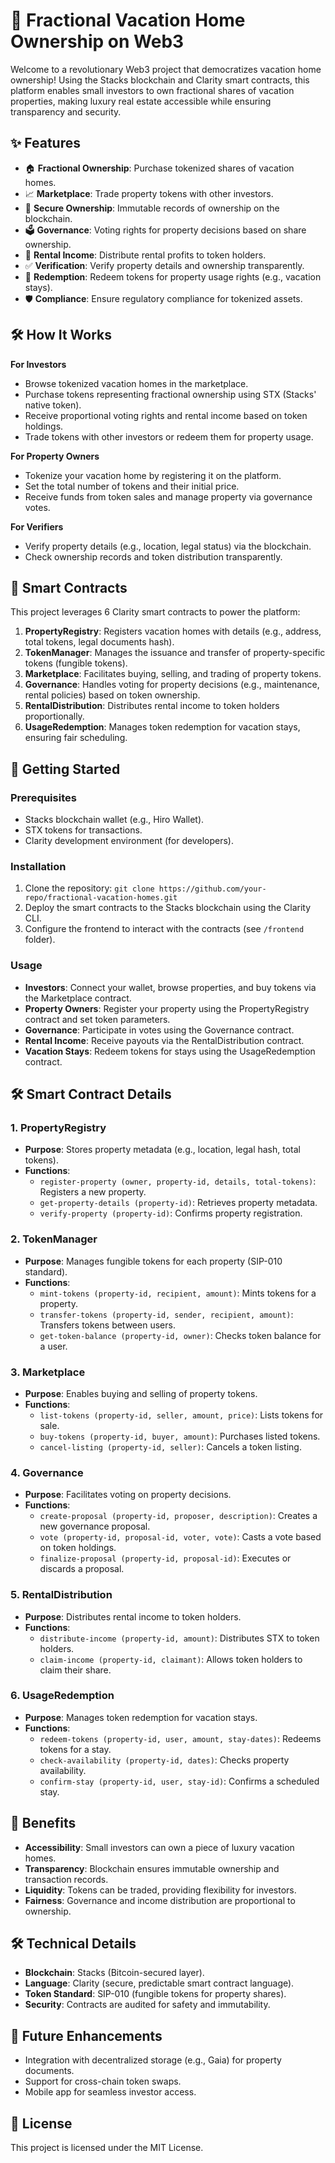 # 🏡 Fractional Vacation Home Ownership on Web3

Welcome to a revolutionary Web3 project that democratizes vacation home ownership! Using the Stacks blockchain and Clarity smart contracts, this platform enables small investors to own fractional shares of vacation properties, making luxury real estate accessible while ensuring transparency and security.

## ✨ Features

- 🏠 **Fractional Ownership**: Purchase tokenized shares of vacation homes.
- 📈 **Marketplace**: Trade property tokens with other investors.
- 🔐 **Secure Ownership**: Immutable records of ownership on the blockchain.
- 🗳 **Governance**: Voting rights for property decisions based on share ownership.
- 💸 **Rental Income**: Distribute rental profits to token holders.
- ✅ **Verification**: Verify property details and ownership transparently.
- 🔄 **Redemption**: Redeem tokens for property usage rights (e.g., vacation stays).
- 🛡 **Compliance**: Ensure regulatory compliance for tokenized assets.

## 🛠 How It Works

**For Investors**
- Browse tokenized vacation homes in the marketplace.
- Purchase tokens representing fractional ownership using STX (Stacks' native token).
- Receive proportional voting rights and rental income based on token holdings.
- Trade tokens with other investors or redeem them for property usage.

**For Property Owners**
- Tokenize your vacation home by registering it on the platform.
- Set the total number of tokens and their initial price.
- Receive funds from token sales and manage property via governance votes.

**For Verifiers**
- Verify property details (e.g., location, legal status) via the blockchain.
- Check ownership records and token distribution transparently.

## 📜 Smart Contracts

This project leverages 6 Clarity smart contracts to power the platform:

1. **PropertyRegistry**: Registers vacation homes with details (e.g., address, total tokens, legal documents hash).
2. **TokenManager**: Manages the issuance and transfer of property-specific tokens (fungible tokens).
3. **Marketplace**: Facilitates buying, selling, and trading of property tokens.
4. **Governance**: Handles voting for property decisions (e.g., maintenance, rental policies) based on token ownership.
5. **RentalDistribution**: Distributes rental income to token holders proportionally.
6. **UsageRedemption**: Manages token redemption for vacation stays, ensuring fair scheduling.

## 🚀 Getting Started

### Prerequisites
- Stacks blockchain wallet (e.g., Hiro Wallet).
- STX tokens for transactions.
- Clarity development environment (for developers).

### Installation
1. Clone the repository: `git clone https://github.com/your-repo/fractional-vacation-homes.git`
2. Deploy the smart contracts to the Stacks blockchain using the Clarity CLI.
3. Configure the frontend to interact with the contracts (see `/frontend` folder).

### Usage
- **Investors**: Connect your wallet, browse properties, and buy tokens via the Marketplace contract.
- **Property Owners**: Register your property using the PropertyRegistry contract and set token parameters.
- **Governance**: Participate in votes using the Governance contract.
- **Rental Income**: Receive payouts via the RentalDistribution contract.
- **Vacation Stays**: Redeem tokens for stays using the UsageRedemption contract.

## 🛠 Smart Contract Details

### 1. PropertyRegistry
- **Purpose**: Stores property metadata (e.g., location, legal hash, total tokens).
- **Functions**:
  - `register-property (owner, property-id, details, total-tokens)`: Registers a new property.
  - `get-property-details (property-id)`: Retrieves property metadata.
  - `verify-property (property-id)`: Confirms property registration.

### 2. TokenManager
- **Purpose**: Manages fungible tokens for each property (SIP-010 standard).
- **Functions**:
  - `mint-tokens (property-id, recipient, amount)`: Mints tokens for a property.
  - `transfer-tokens (property-id, sender, recipient, amount)`: Transfers tokens between users.
  - `get-token-balance (property-id, owner)`: Checks token balance for a user.

### 3. Marketplace
- **Purpose**: Enables buying and selling of property tokens.
- **Functions**:
  - `list-tokens (property-id, seller, amount, price)`: Lists tokens for sale.
  - `buy-tokens (property-id, buyer, amount)`: Purchases listed tokens.
  - `cancel-listing (property-id, seller)`: Cancels a token listing.

### 4. Governance
- **Purpose**: Facilitates voting on property decisions.
- **Functions**:
  - `create-proposal (property-id, proposer, description)`: Creates a new governance proposal.
  - `vote (property-id, proposal-id, voter, vote)`: Casts a vote based on token holdings.
  - `finalize-proposal (property-id, proposal-id)`: Executes or discards a proposal.

### 5. RentalDistribution
- **Purpose**: Distributes rental income to token holders.
- **Functions**:
  - `distribute-income (property-id, amount)`: Distributes STX to token holders.
  - `claim-income (property-id, claimant)`: Allows token holders to claim their share.

### 6. UsageRedemption
- **Purpose**: Manages token redemption for vacation stays.
- **Functions**:
  - `redeem-tokens (property-id, user, amount, stay-dates)`: Redeems tokens for a stay.
  - `check-availability (property-id, dates)`: Checks property availability.
  - `confirm-stay (property-id, user, stay-id)`: Confirms a scheduled stay.

## 🌟 Benefits
- **Accessibility**: Small investors can own a piece of luxury vacation homes.
- **Transparency**: Blockchain ensures immutable ownership and transaction records.
- **Liquidity**: Tokens can be traded, providing flexibility for investors.
- **Fairness**: Governance and income distribution are proportional to ownership.

## 🛠 Technical Details
- **Blockchain**: Stacks (Bitcoin-secured layer).
- **Language**: Clarity (secure, predictable smart contract language).
- **Token Standard**: SIP-010 (fungible tokens for property shares).
- **Security**: Contracts are audited for safety and immutability.

## 📝 Future Enhancements
- Integration with decentralized storage (e.g., Gaia) for property documents.
- Support for cross-chain token swaps.
- Mobile app for seamless investor access.

## 📜 License
This project is licensed under the MIT License.
